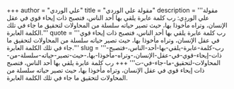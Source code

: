 +++
author = "علي الوردي"
title = "مقولة علي الوردي"
description = '''مقولة علي الوردي: رب كلمة عابرة يلقي بها أحد الناس، فتصبح ذات إيحاء قوي في عقل الإنسان، وتراه مأخوذا بها، حيث تصير حياته سلسلة من المحاولات لتحقيق ما جاء في تلك الكلمة العابرة.'''
quote = '''رب كلمة عابرة يلقي بها أحد الناس، فتصبح ذات إيحاء قوي في عقل الإنسان، وتراه مأخوذا بها، حيث تصير حياته سلسلة من المحاولات لتحقيق ما جاء في تلك الكلمة العابرة.'''
slug = '''رب-كلمة-عابرة-يلقي-بها-أحد-الناس،-فتصبح-ذات-إيحاء-قوي-في-عقل-الإنسان،-وتراه-مأخوذا-بها،-حيث-تصير-حياته-سلسلة-من-المحاولات-لتحقيق-ما-جاء-في-ت'''
+++
رب كلمة عابرة يلقي بها أحد الناس، فتصبح ذات إيحاء قوي في عقل الإنسان، وتراه مأخوذا بها، حيث تصير حياته سلسلة من المحاولات لتحقيق ما جاء في تلك الكلمة العابرة.
